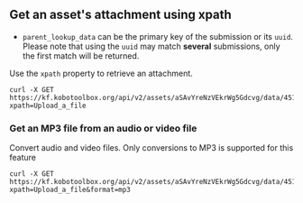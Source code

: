 ## Get an asset's attachment using xpath

* `parent_lookup_data` can be the primary key of the submission or its `uuid`.
Please note that using the `uuid` may match **several** submissions, only
the first match will be returned.

Use the `xpath` property to retrieve an attachment.

```curl
curl -X GET https://kf.kobotoolbox.org/api/v2/assets/aSAvYreNzVEkrWg5Gdcvg/data/451/attachment/?xpath=Upload_a_file
```

### Get an MP3 file from an audio or video file
Convert audio and video files. Only conversions to MP3 is supported for this feature

```curl
curl -X GET https://kf.kobotoolbox.org/api/v2/assets/aSAvYreNzVEkrWg5Gdcvg/data/451/attachment/?xpath=Upload_a_file&format=mp3
```
